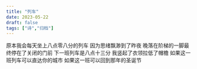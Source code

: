 ```yaml
---
title: "列车"
date: 2023-05-22
draft: false
tags: ["诗","归档"]
---
```


原本我会每天坐上八点零八分的列车
因为思绪飘渺到了昨夜
晚落在阶梯的一脚最终停在了关闭的门前
下一班列车是八点十三分
我竖起了衣领拉低了帽檐
如果这一班列车可以直达你的城市
如果这一班可以回到那年的圣诞节